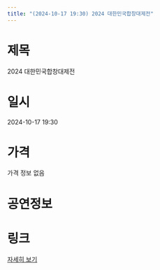 ```yaml
---
title: "(2024-10-17 19:30) 2024 대한민국합창대제전"
---
```


# 제목
2024 대한민국합창대제전

# 일시
2024-10-17 19:30

# 가격
가격 정보 없음

# 공연정보
  
  


# 링크
[자세히 보기](https://www.sac.or.kr/site/main/show/show_view?SN=66320 "https://www.sac.or.kr/site/main/show/show_view?SN=66320")
